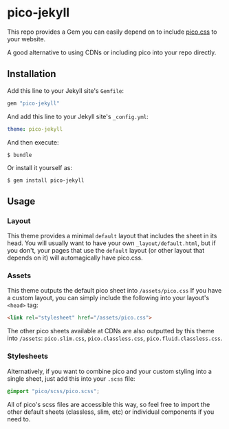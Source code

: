 ---
---
# pico-jekyll

This repo provides a Gem you can easily depend on to include
[pico.css](https://picocss.com) to your website.

A good alternative to using CDNs or including pico into your repo directly.


## Installation

Add this line to your Jekyll site's `Gemfile`:

```ruby
gem "pico-jekyll"
```

And add this line to your Jekyll site's `_config.yml`:

```yaml
theme: pico-jekyll
```

And then execute:

    $ bundle

Or install it yourself as:

    $ gem install pico-jekyll

## Usage

### Layout

This theme provides a minimal `default` layout that includes the sheet in its
head. You will usually want to have your own `_layout/default.html`, but if you
don't, your pages that use the `default` layout (or other layout that depends
on it) will automagically have pico.css.

### Assets

This theme outputs the default pico sheet into `/assets/pico.css` If you have a
custom layout, you can simply include the following into your layout's `<head>`
tag:

```html
<link rel="stylesheet" href="/assets/pico.css">
```

The other pico sheets available at CDNs are also outputted by this theme into
`/assets`: `pico.slim.css`, `pico.classless.css`, `pico.fluid.classless.css`.

### Stylesheets

Alternatively, if you want to combine pico and your custom styling into a
single sheet, just add this into your `.scss` file:

```scss
@import "pico/scss/pico.scss";
```

All of pico's scss files are accessible this way, so feel free to import the
other default sheets (classless, slim, etc) or individual components if you
need to.
